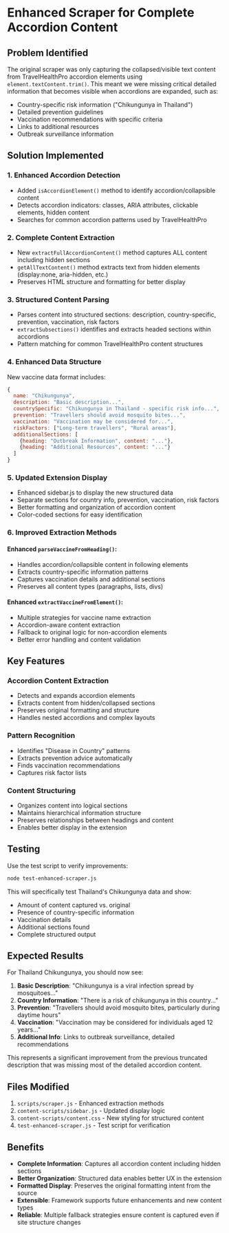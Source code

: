 # Enhanced Scraper for Complete Accordion Content

## Problem Identified

The original scraper was only capturing the collapsed/visible text content from TravelHealthPro accordion elements using `element.textContent.trim()`. This meant we were missing critical detailed information that becomes visible when accordions are expanded, such as:

- Country-specific risk information ("Chikungunya in Thailand")
- Detailed prevention guidelines  
- Vaccination recommendations with specific criteria
- Links to additional resources
- Outbreak surveillance information

## Solution Implemented

### 1. Enhanced Accordion Detection
- Added `isAccordionElement()` method to identify accordion/collapsible content
- Detects accordion indicators: classes, ARIA attributes, clickable elements, hidden content
- Searches for common accordion patterns used by TravelHealthPro

### 2. Complete Content Extraction
- New `extractFullAccordionContent()` method captures ALL content including hidden sections
- `getAllTextContent()` method extracts text from hidden elements (display:none, aria-hidden, etc.)
- Preserves HTML structure and formatting for better display

### 3. Structured Content Parsing
- Parses content into structured sections: description, country-specific, prevention, vaccination, risk factors
- `extractSubsections()` identifies and extracts headed sections within accordions
- Pattern matching for common TravelHealthPro content structures

### 4. Enhanced Data Structure
New vaccine data format includes:
```javascript
{
  name: "Chikungunya",
  description: "Basic description...",
  countrySpecific: "Chikungunya in Thailand - specific risk info...",
  prevention: "Travellers should avoid mosquito bites...", 
  vaccination: "Vaccination may be considered for...",
  riskFactors: ["Long-term travellers", "Rural areas"],
  additionalSections: [
    {heading: "Outbreak Information", content: "..."},
    {heading: "Additional Resources", content: "..."}
  ]
}
```

### 5. Updated Extension Display
- Enhanced sidebar.js to display the new structured data
- Separate sections for country info, prevention, vaccination, risk factors
- Better formatting and organization of accordion content
- Color-coded sections for easy identification

### 6. Improved Extraction Methods

#### Enhanced `parseVaccineFromHeading()`:
- Handles accordion/collapsible content in following elements
- Extracts country-specific information patterns
- Captures vaccination details and additional sections
- Preserves all content types (paragraphs, lists, divs)

#### Enhanced `extractVaccineFromElement()`:
- Multiple strategies for vaccine name extraction
- Accordion-aware content extraction
- Fallback to original logic for non-accordion elements
- Better error handling and content validation

## Key Features

### Accordion Content Extraction
- Detects and expands accordion elements
- Extracts content from hidden/collapsed sections
- Preserves original formatting and structure
- Handles nested accordions and complex layouts

### Pattern Recognition
- Identifies "Disease in Country" patterns
- Extracts prevention advice automatically
- Finds vaccination recommendations
- Captures risk factor lists

### Content Structuring
- Organizes content into logical sections
- Maintains hierarchical information structure
- Preserves relationships between headings and content
- Enables better display in the extension

## Testing

Use the test script to verify improvements:

```bash
node test-enhanced-scraper.js
```

This will specifically test Thailand's Chikungunya data and show:
- Amount of content captured vs. original
- Presence of country-specific information
- Vaccination details
- Additional sections found
- Complete structured output

## Expected Results

For Thailand Chikungunya, you should now see:

1. **Basic Description**: "Chikungunya is a viral infection spread by mosquitoes..."
2. **Country Information**: "There is a risk of chikungunya in this country..."
3. **Prevention**: "Travellers should avoid mosquito bites, particularly during daytime hours"
4. **Vaccination**: "Vaccination may be considered for individuals aged 12 years..."
5. **Additional Info**: Links to outbreak surveillance, detailed recommendations

This represents a significant improvement from the previous truncated description that was missing most of the detailed accordion content.

## Files Modified

1. `scripts/scraper.js` - Enhanced extraction methods
2. `content-scripts/sidebar.js` - Updated display logic
3. `content-scripts/content.css` - New styling for structured content
4. `test-enhanced-scraper.js` - Test script for verification

## Benefits

- **Complete Information**: Captures all accordion content including hidden sections
- **Better Organization**: Structured data enables better UX in the extension
- **Formatted Display**: Preserves the original formatting intent from the source
- **Extensible**: Framework supports future enhancements and new content types
- **Reliable**: Multiple fallback strategies ensure content is captured even if site structure changes
